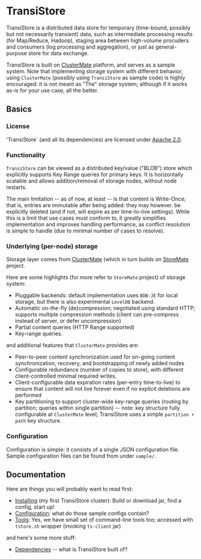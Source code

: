 # TransiStore

TransiStore is a distributed data store for temporary (time-bound, possibly but not necessarily transient) data, such as intermediate processing results (for Map/Reduce, Hadoop), staging area between high-volume procuders and consumers (log processing and aggregation), or just as general-purpose store for data exchange.

TransiStore is built on [ClusterMate](https://github.com/cowtowncoder/ClusterMate) platform, and serves as a sample system.
Note that implementing storage system with different behavior, using `ClusterMate` (possibly using `TransiStore` as sample code) is highly encouraged: it is not meant as "The" storage system; although if it works as-is for your use case, all the better.

## Basics

### License

'TransiStore` (and all its dependencies) are licensed under [Apache 2.0](http://www.apache.org/licenses/LICENSE-2.0.html).

### Functionality

`TransiStore` can be viewed as a distributed key/value ("BLOB") store which explicitly supports Key Range queries for primary keys. It is horizontally scalable and allows addition/removal of storage nodes, without node restarts.

The main limitation -- as of now, at least -- is that content is Write-Once; that is, entries are immutable after being added: they may however. be explicitly deleted (and if not, will expire as per time-to-live settings). While this is a limit that use cases must conform to, it greatly simplifies implementation and improves handling performance, as conflict resolution is simple to handle (due to minimal number of cases to resolve).

### Underlying (per-node) storage

Storage layer comes from [ClusterMate](https://github.com/cowtowncoder/ClusterMate) (which in turn builds on [StoreMate](https://github.com/cowtowncoder/StoreMate) project.

Here are some highlights (for more refer to `StoreMate` project) of storage system:

* Pluggable backends: default implementation uses `BDB-JE` for local storage, but there is also experimental `LevelDB` backend.
* Automatic on-the-fly (de)compression; negotiated using standard HTTP; supports multiple compression methods (client can pre-compress instead of server, or defer uncompression)
* Partial content queries (HTTP Range supported)
* Key-range queries.

and additional features that `ClusterMate` provides are:

* Peer-to-peer content synchronization used for on-going content synchronization, recovery, and bootstrapping of newly added nodes
* Configurable redundance (number of copies to store), with different client-controlled minimal required writes.
* Client-configurable data expiration rates (per-entry time-to-live) to ensure that content will not live forever even if no explicit deletions are performed
* Key partitioning to support cluster-wide key-range queries (routing by partition; queries within single partition) -- note: key structure fully configurable at `ClusterMate` level; TransiStore uses a simple `partition + path` key structure.

### Configuration

Configuration is simple: it consists of a single JSON configuration file. Sample configuration
files can be found from under `sample/`.

## Documentation

Here are things you will probably want to read first:

* [Installing](../../wiki/Install) (my first TransiStore cluster): Build or download jar, find a config, start up!
* [Configuration](../../wiki/Configuration): what do those sample configs contain?
* [Tools](../../wiki/Tools): Yes, we have small set of command-line tools too; accessed with `tstore.sh` wrapper (invoking `ts-client` jar)

and here's some more stuff:

* [Dependencies](../../wiki/Dependencies) -- what is TransiStore built of?
